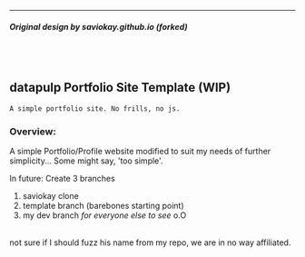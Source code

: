

---


##### Original design by saviokay.github.io (forked)

<br/><br/>

## datapulp Portfolio Site Template (WIP)

`A simple portfolio site. No frills, no js.`

### Overview:
A simple Portfolio/Profile website modified to suit my needs of further simplicity...
Some might say, 'too simple'. <br/>


In future: Create 3 branches
1. saviokay clone
1. template branch (barebones starting point)
1. my dev branch _for everyone else to see_ o.O

<br/>
not sure if I should fuzz his name from my repo, we are in no way affiliated.
